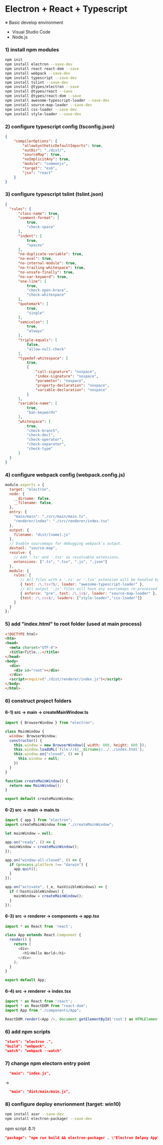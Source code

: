 # Electron + React + Typescript

※ Basic develop environment
- Visual Studio Code
- Node.js

### 1) install npm modules
``` bash
npm init
npm install electron --save-dev
npm install react react-dom --save
npm install webpack --save-dev
npm install typescript --save-dev
npm install tslint --save-dev
npm install @types/electron --save
npm install @types/react --save
npm install @types/react-dom --save
npm install awesome-typescript-loader --save-dev
npm install source-map-loader --save-dev
npm install css-loader --save-dev
npm install style-loader --save-dev
```

### 2) configure typescript config (tsconfig.json)
``` json
{
    "compilerOptions": {
        "allowSyntheticDefaultImports": true,
        "outDir": "./dist/",
        "sourceMap": true,
        "noImplicitAny": true,
        "module": "commonjs",
        "target": "es6",
        "jsx": "react"
    }
}
```

### 3) configure typescript tslint (tslint.json)
``` json
{
  "rules": {
      "class-name": true,
      "comment-format": [
          true,
          "check-space"
      ],
      "indent": [
          true,
          "spaces"
      ],
      "no-duplicate-variable": true,
      "no-eval": true,
      "no-internal-module": true,
      "no-trailing-whitespace": true,
      "no-unsafe-finally": true,
      "no-var-keyword": true,
      "one-line": [
          true,
          "check-open-brace",
          "check-whitespace"
      ],
      "quotemark": [
          true,
          "single"
      ],
      "semicolon": [
          true,
          "always"
      ],
      "triple-equals": [
          false,
          "allow-null-check"
      ],
      "typedef-whitespace": [
          true,
          {
              "call-signature": "nospace",
              "index-signature": "nospace",
              "parameter": "nospace",
              "property-declaration": "nospace",
              "variable-declaration": "nospace"
          }
      ],
      "variable-name": [
          true,
          "ban-keywords"
      ],
      "whitespace": [
          true,
          "check-branch",
          "check-decl",
          "check-operator",
          "check-separator",
          "check-type"
      ]
  }
}
```

### 4) configure webpack config (webpack.config.js)
``` javascript
module.exports = {
  target: "electron",
  node: {
    __dirname: false,
    __filename: false,
  },
  entry: {
    "main/main": "./src/main/main.ts",
    "renderer/index": "./src/renderer/index.tsx"
  },
  output: {
    filename: "dist/[name].js"
  },
  // Enable sourcemaps for debugging webpack's output.
  devtool: "source-map",
  resolve: {
    // Add '.ts' and '.tsx' as resolvable extensions.
    extensions: [".ts", ".tsx", ".js", ".json"]
  },
  module: {
    rules: [
       // All files with a '.ts' or '.tsx' extension will be handled by 'awesome-typescript-loader'.
       { test: /\.tsx?$/, loader: "awesome-typescript-loader" },
       // All output '.js' files will have any sourcemaps re-processed by 'source-map-loader'.
       { enforce: "pre", test: /\.js$/, loader: "source-map-loader" },
       {test: /\.css$/, loaders: ["style-loader","css-loader"]}
    ]
  }
};
```

### 5) add "index.html" to root folder (used at main process)
``` html
<!DOCTYPE html>
<htm>
<head>
  <meta charset="UTF-8">
  <title>Title...</title>
</head>
<body>
  <div>
    <div id="root"></div>
  </div>
  <script>require("./dist/renderer/index.js")</script>
</body>
</html>
```

### 6) construct project folders

#### 6-1) src -> main -> createMainWindow.ts
``` javascript
import { BrowserWindow } from "electron";

class MainWindow {
  window: BrowserWindow;
  constructor() {
    this.window = new BrowserWindow({ width: 800, height: 600 });
    this.window.loadURL(`file://${__dirname}/../../index.html`);
    this.window.on("closed", () => {
      this.window = null;
    })
  }
}

function createMainWindow() {
  return new MainWindow();
}

export default createMainWindow;
```

#### 6-2) src -> main -> main.ts
``` javascript
import { app } from "electron";
import createMainWindow from "./createMainWindow";

let mainWindow = null;

app.on("ready", () => {
  mainWindow = createMainWindow();
});

app.on("window-all-closed", () => {
  if (process.platform !== "darwin") {
    app.quit();
  }
});

app.on("activate", (_e, hasVisibleWindows) => {
  if (!hasVisibleWindows) {
    mainWindow = createMainWindow();
  }
});
```

#### 6-3) src -> renderer -> components -> app.tsx
``` javascript
import * as React from 'react';

class App extends React.Component {
  render() {
    return (
      <div>
        <h1>Hello World</h1>
      </div>
    );
  }
}

export default App;
```

#### 6-4) src -> renderer -> index.tsx
``` javascript
import * as React from 'react';
import * as ReactDOM from "react-dom";
import App from "./components/App";

ReactDOM.render(<App />, document.getElementById('root') as HTMLElement);
```

### 6) add npm scripts
``` json
"start": "electron .",
"build": "webpack",
"watch": "webpack --watch"
```

### 7) change npm electorn entry point
``` json
  "main": "index.js",
```
-> 
``` json
  "main": "dist/main/main.js",
```

### 8) configure deploy envrionment (target: win10)
``` bash
npm install asar --save-dev
npm install electron-packager --save-dev
```
npm script 추가
``` json
"package": "npm run build && electron-packager . \"Electron Delpoy App\" --overwrite --asar --platform win32 --arch x64 --out release"
